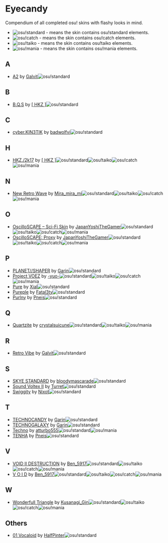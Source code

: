 [o!s]: /wiki/shared/mode/osu.png "osu!standard"
[o!t]: /wiki/shared/mode/taiko.png "osu!taiko"
[o!c]: /wiki/shared/mode/catch.png "osu!catch"
[o!m]: /wiki/shared/mode/mania.png "osu!mania"

# Eyecandy
Compendium of all completed osu! skins with flashy looks in mind. 

- ![][o!s]  - means the skin contains osu!standard elements.
- ![][o!c]  - means the skin contains osu!catch elements.
- ![][o!t]  - means the skin contains osu!taiko elements.
- ![][o!m]  - means the skin contains osu!mania elements.

## A

- [A2](/community/forums/topics/745776) by [Galvit](/users/7629682)![][o!s]

## B

- [B.Q.S](/community/forums/topics/736256) by [[ HKZ ]](/users/1270542)![][o!s]

## C

- [cyber.KIN3TIK](/community/forums/topics/602283) by [badwolfvi](/users/8997109)![][o!s]

## H

- [HKZ./2k17](/community/forums/topics/557546) by [[ HKZ ]](/users/1270542)![][o!s]![][o!t]![][o!c]![][o!m]

## N

- [New Retro Wave](/community/forums/topics/793342) by [Mira_mira_mi](/users/11370771)![][o!s]![][o!t]![][o!c]![][o!m]

## O

- [OscilloSCAPE – Sci-Fi Skin](/community/forums/topics/482070) by [JapanYoshiTheGamer](/users/616511)![][o!s]![][o!t]![][o!c]![][o!m]
- [OscilloSCAPE: Proxy](/community/forums/topics/531876) by [JapanYoshiTheGamer](/users/616511)![][o!s]![][o!t]![][o!c]![][o!m]

## P

- [PLANET//SHAPER](/community/forums/topics/370401) by [Garin](/users/2130664)![][o!s]
- [Project VOEZ](/community/forums/topics/471776) by [-yuo-](/users/6932016)![][o!s]![][o!t]![][o!c]![][o!m]
- [Pure](/community/forums/topics/254854) by [Xial](/users/1884564)![][o!s]
- [Pureple](/community/forums/topics/644205) by [Fatal3ty](/users/5212789 )![][o!s]
- [Purlny](/community/forums/topics/723576) by [Pneis](/users/10289337)![][o!s]

## Q

- [Quartzite](/community/forums/topics/470880) by [crystalsuicune](/users/9974)![][o!s]![][o!t]![][o!m]

## R

- [Retro Vibe](/community/forums/topics/654183) by [Galvit](/users/7629682)![][o!s]

## S

- [SKYE STANDARD](/community/forums/topics/748187) by [bloodymascarade](/users/4071674)![][o!s]
- [Sound Voltex II](/community/forums/topics/389411) by [Turret](/users/6284140)![][o!s]
- [Swiggity](/community/forums/topics/558988) by [Nixot](/users/5407395)![][o!s]

## T

- [TECHNOCANDY](/community/forums/topics/321844) by [Garin](/users/2130664)![][o!s]
- [TECHNOGALAXY](/community/forums/topics/356379) by [Garin](/users/2130664)![][o!s]
- [Techno](/community/forums/topics/528723) by [atturbo555](/users/5730417)![][o!s]![][o!m]
- [TENHA](/community/forums/topics/711441) by [Pneis](/users/10289337)![][o!s]

## V

- [VOID II DESTRUCTION](/community/forums/topics/588628) by [Ben_5917](/users/6026593)![][o!s]![][o!t]![][o!c]![][o!m]
- [V O I D](/community/forums/topics/402100) by [Ben_5917](/users/6026593)![][o!s]![][o!t]![][o!c]![][o!m]

## W

- [Wonderfull Triangle](/community/forums/topics/181164) by [Kusanagi_Gin](/users/3658084)![][o!s]![][o!t]![][o!c]![][o!m]

## Others

- [01 Vocaloid](/community/forums/topics/558470) by [HalfPinter](/users/8377034)![][o!s]
